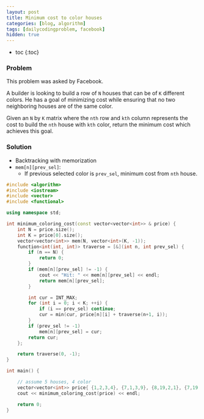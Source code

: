 ```yaml
---
layout: post
title: Minimum cost to color houses
categories: [blog, algorithm]
tags: [dailycodingproblem, facebook]
hidden: true
---
```


+ toc
{:toc}

### Problem

This problem was asked by Facebook.

A builder is looking to build a row of `N` houses that can be of `K` different colors. He has a
goal of minimizing cost while ensuring that no two neighboring houses are of the same color.

Given an `N` by `K` matrix where the `nth` row and `kth` column represents the cost to build
the `nth` house with `kth` color, return the minimum cost which achieves this goal.

### Solution

+ Backtracking with memorization
+ `mem[n][prev_sel]`:
  + If previous selected color is `prev_sel`, minimum cost from `nth` house.

```cpp
#include <algorithm>
#include <iostream>
#include <vector>
#include <functional>

using namespace std;

int minimum_coloring_cost(const vector<vector<int>> & price) {
    int N = price.size();
    int K = price[0].size();
    vector<vector<int>> mem(N, vector<int>(K, -1));
    function<int(int, int)> traverse = [&](int n, int prev_sel) {
        if (n == N) {
            return 0;
        }
        if (mem[n][prev_sel] != -1) {
            cout << "Hit: " << mem[n][prev_sel] << endl;
            return mem[n][prev_sel];
        }

        int cur = INT_MAX;
        for (int i = 0; i < K; ++i) {
            if (i == prev_sel) continue;
            cur = min(cur, price[n][i] + traverse(n+1, i));
        }
        if (prev_sel != -1)
            mem[n][prev_sel] = cur;
        return cur;
    };

    return traverse(0, -1);
}

int main() {

    // assume 5 houses, 4 color
    vector<vector<int>> price{ {1,2,3,4}, {7,1,3,9}, {8,19,2,1}, {7,19,1,10}, {100,39,1,2} };
    cout << minimum_coloring_cost(price) << endl;

    return 0;
}
```
